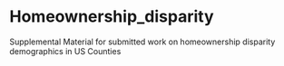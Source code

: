 # Homeownership_disparity
Supplemental Material for submitted work on homeownership disparity demographics in US Counties
